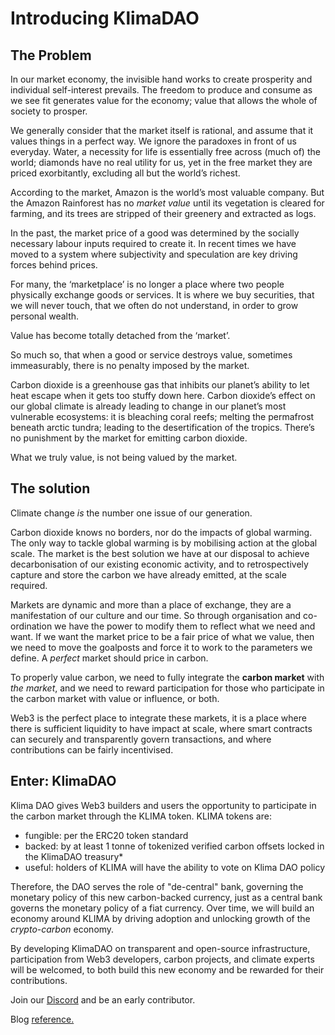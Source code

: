 # Introducing KlimaDAO

## The Problem <a href="#744d" id="744d"></a>

In our market economy, the invisible hand works to create prosperity and individual self-interest prevails. The freedom to produce and consume as we see fit generates value for the economy; value that allows the whole of society to prosper.

We generally consider that the market itself is rational, and assume that it values things in a perfect way. We ignore the paradoxes in front of us everyday. Water, a necessity for life is essentially free across (much of) the world; diamonds have no real utility for us, yet in the free market they are priced exorbitantly, excluding all but the world’s richest.

According to the market, Amazon is the world’s most valuable company. But the Amazon Rainforest has no _market value_ until its vegetation is cleared for farming, and its trees are stripped of their greenery and extracted as logs.

In the past, the market price of a good was determined by the socially necessary labour inputs required to create it. In recent times we have moved to a system where subjectivity and speculation are key driving forces behind prices.

For many, the ‘marketplace’ is no longer a place where two people physically exchange goods or services. It is where we buy securities, that we will never touch, that we often do not understand, in order to grow personal wealth.

Value has become totally detached from the ‘market’.

So much so, that when a good or service destroys value, sometimes immeasurably, there is no penalty imposed by the market.

Carbon dioxide is a greenhouse gas that inhibits our planet’s ability to let heat escape when it gets too stuffy down here. Carbon dioxide’s effect on our global climate is already leading to change in our planet’s most vulnerable ecosystems: it is bleaching coral reefs; melting the permafrost beneath arctic tundra; leading to the desertification of the tropics. There’s no punishment by the market for emitting carbon dioxide.

What we truly value, is not being valued by the market.

## **The solution** <a href="#10f8" id="10f8"></a>

Climate change _is_ the number one issue of our generation.

Carbon dioxide knows no borders, nor do the impacts of global warming. The only way to tackle global warming is by mobilising action at the global scale. The market is the best solution we have at our disposal to achieve decarbonisation of our existing economic activity, and to retrospectively capture and store the carbon we have already emitted, at the scale required.

Markets are dynamic and more than a place of exchange, they are a manifestation of our culture and our time. So through organisation and co-ordination we have the power to modify them to reflect what we need and want. If we want the market price to be a fair price of what we value, then we need to move the goalposts and force it to work to the parameters we define. A _perfect_ market should price in carbon.

To properly value carbon, we need to fully integrate the **carbon market** with _the_ _market_, and we need to reward participation for those who participate in the carbon market with value or influence, or both.

Web3 is the perfect place to integrate these markets, it is a place where there is sufficient liquidity to have impact at scale, where smart contracts can securely and transparently govern transactions, and where contributions can be fairly incentivised.

## **Enter: KlimaDAO** <a href="#8b79" id="8b79"></a>

Klima DAO gives Web3 builders and users the opportunity to participate in the carbon market through the KLIMA token. KLIMA tokens are:

* fungible: per the ERC20 token standard
* backed: by at least 1 tonne of tokenized verified carbon offsets locked in the KlimaDAO treasury\*
* useful: holders of KLIMA will have the ability to vote on Klima DAO policy

Therefore, the DAO serves the role of "de-central" bank, governing the monetary policy of this new carbon-backed currency, just as a central bank governs the monetary policy of a fiat currency. Over time, we will build an economy around KLIMA by driving adoption and unlocking growth of the _crypto-carbon_ economy.

By developing KlimaDAO on transparent and open-source infrastructure, participation from Web3 developers, carbon projects, and climate experts will be welcomed, to both build this new economy and be rewarded for their contributions.

Join our [Discord](https://discord.gg/ZzuuS6PGc2) and be an early contributor.

Blog [reference. ](https://klimadao.medium.com/)
